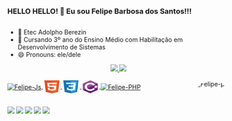 ### HELLO HELLO! 👋 Eu sou Felipe Barbosa dos Santos!!!
 ##

- 🎒 Etec Adolpho Berezin
- 🌱 Cursando 3º ano do Ensino Médio com Habilitação em Desenvolvimento de Sistemas
- 😄 Pronouns: ele/dele

<div align="center">
<a href="https://github.com/Felipe1501">
<img height="180em" src="https://github-readme-stats.vercel.app/api?username=Felipe1501&show_icons=true&theme=cobalt&include_all_commits=true&count_private=true"/>
<img height="180em" src="https://github-readme-stats.vercel.app/api/top-langs/?username=Felipe1501&layout=compact&langs_count=7&theme=cobalt"/>
</div> 

<div style="display: inline_block"><br>
  <img align="center" alt="Felipe-Js" height="30" width="40" src="https://cdn.jsdelivr.net/gh/devicons/devicon/icons/javascript/javascript-original.svg" />
  <img align="center" alt="Felipe-HTML" height="30" width="40" src="https://raw.githubusercontent.com/devicons/devicon/master/icons/html5/html5-original.svg">
  <img align="center" alt="Felipe-CSS" height="30" width="40" src="https://raw.githubusercontent.com/devicons/devicon/master/icons/css3/css3-original.svg">
  <img align="center" alt="Felipe-Csharp" height="30" width="40" src="https://raw.githubusercontent.com/devicons/devicon/master/icons/csharp/csharp-original.svg">
    <img align="center" alt="Felipe-PHP" height="30" witdth="40" src="https://cdn.jsdelivr.net/gh/devicons/devicon/icons/php/php-original.svg" />
<img align="right" alt="Felipe-pic" height="150" style="border-radius:50px;" 
     src="https://scontent.fssz2-1.fna.fbcdn.net/v/t39.30808-6/284727329_1347186919102539_6617088472520241693_n.jpg?_nc_cat=103&ccb=1-7&_nc_sid=09cbfe&_nc_eui2=AeENUrH_X0Vpf-m7d6o0qXMnwuyCaUWNKHPC7IJpRY0oc4hOOlQ-hRp5kLNOC5pz1Pwk0rJAQJfKrUrtL28fg4yr&_nc_ohc=BIjBOxe1rRQAX85ArJy&_nc_ht=scontent.fssz2-1.fna&oh=00_AT-oHu91jUTOzn1fhPIAMYi1j__Kugcai5SAQdAByvmdtw&oe=62F4D99A">
</div>

  ##
 <div >
<a href="https://www.youtube.com/channel/UCb18SXSEJTdiJ4qw1my_2Bw" target="_blank"><img src="https://img.shields.io/badge/YouTube-FF0000?style=for-the-badge&logo=youtube&logoColor=white" target="_blank"></a>
 <a href="https://api.whatsapp.com/send?phone=5513996310735&text=Felipe%20Barbosa%20dos%20Santos" target="_blank"><img src="https://img.shields.io/badge/WhatsApp-25D366?style=for-the-badge&logo=whatsapp&logoColor=white" target="_blank"></a>
<a href="https://www.instagram.com/felipeb15_01/" target="_blank"><img src="https://img.shields.io/badge/-Instagram-%23E4405F?style=for-the-badge&logo=instagram&logoColor=white" target="_blank"></a>
<a href = "mailto:felipebsantos1501@gmail.com"><img src="https://img.shields.io/badge/-Gmail-%23333?style=for-the-badge&logo=gmail&logoColor=white" target="_blank"></a>
<a href="https://www.linkedin.com/in/felipe1501" target="_blank"><img src="https://img.shields.io/badge/-LinkedIn-%230077B5?style=for-the-badge&logo=linkedin&logoColor=white" target="_blank"></a>
  
</div>



